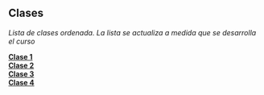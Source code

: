 ## Clases
*Lista de clases ordenada. La lista se actualiza a medida que se desarrolla el curso*


[__Clase 1__](Clase_1/index.md)   
[__Clase 2__](Clase_2/index.md)  
[__Clase 3__](Clase_3/index.md)  
[__Clase 4__](Clase_4/index.md)
